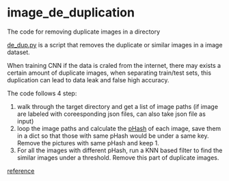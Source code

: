# image_de_duplication
The code for removing duplicate images in a directory

[de_dup.py]() is a script that removes the duplicate or similar images in a image dataset. 

When training CNN if the data is craled from the internet, there may exists a certain amount of duplicate images, when separating train/test sets, this duplication can lead to data leak and false high accuracy.

The code follows 4 step:

1. walk through the target directory and get a list of image paths (if image are labeled with coreesponding json files, can also take json file as input)
2. loop the image paths and calculate the [pHash](http://www.hackerfactor.com/blog/index.php?/archives/432-Looks-Like-It.html) of each image, save them in a dict so that those with same pHash would be under a same key. Remove the pictures with same pHash and keep 1.
3. For all the images with different pHash, run a KNN based filter to find the similar images under a threshold. Remove this part of duplicate images.

[reference](https://www.kaggle.com/kretes/duplicate-and-similar-images)
